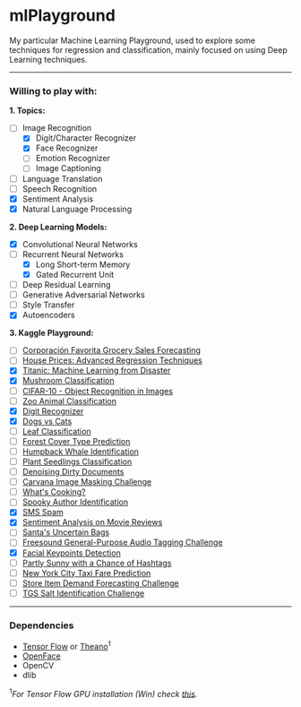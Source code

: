 # mlPlayground

My particular Machine Learning Playground, used to explore some techniques for regression and classification, mainly focused on using Deep Learning techniques.

---
### Willing to play with:

**1. Topics:**
- [ ] Image Recognition
  - [x] Digit/Character Recognizer
  - [x] Face Recognizer
  - [ ] Emotion Recognizer
  - [ ] Image Captioning
- [ ] Language Translation
- [ ] Speech Recognition
- [x] Sentiment Analysis
- [x] Natural Language Processing

**2. Deep Learning Models:** 
- [x] Convolutional Neural Networks
- [ ] Recurrent Neural Networks
  - [x] Long Short-term Memory
  - [x] Gated Recurrent Unit
- [ ] Deep Residual Learning 
- [ ] Generative Adversarial Networks
- [ ] Style Transfer
- [x] Autoencoders

**3. Kaggle Playground:** 
- [ ] [Corporación Favorita Grocery Sales Forecasting](https://www.kaggle.com/c/favorita-grocery-sales-forecasting)
- [ ] [House Prices: Advanced Regression Techniques](https://www.kaggle.com/c/house-prices-advanced-regression-techniques)
- [x] [Titanic: Machine Learning from Disaster](https://www.kaggle.com/c/titanic)
- [x] [Mushroom Classification](https://www.kaggle.com/uciml/mushroom-classification/)
- [ ] [CIFAR-10 - Object Recognition in Images](https://www.kaggle.com/c/cifar-10)
- [ ] [Zoo Animal Classification](https://www.kaggle.com/uciml/zoo-animal-classification)
- [x] [Digit Recognizer](https://www.kaggle.com/c/digit-recognizer#tutorial)
- [x] [Dogs vs Cats](https://www.kaggle.com/c/dogs-vs-cats-redux-kernels-edition)
- [ ] [Leaf Classification](https://www.kaggle.com/c/leaf-classification)
- [ ] [Forest Cover Type Prediction](https://www.kaggle.com/c/forest-cover-type-prediction)
- [ ] [Humpback Whale Identification](https://www.kaggle.com/c/whale-categorization-playground/)
- [ ] [Plant Seedlings Classification](https://www.kaggle.com/c/plant-seedlings-classification/kernels)
- [ ] [Denoising Dirty Documents](https://www.kaggle.com/c/denoising-dirty-documents)
- [ ] [Carvana Image Masking Challenge](https://www.kaggle.com/c/carvana-image-masking-challenge/)
- [ ] [What's Cooking?](https://www.kaggle.com/c/whats-cooking)
- [ ] [Spooky Author Identification](https://www.kaggle.com/c/spooky-author-identification)
- [x] [SMS Spam](https://www.kaggle.com/uciml/sms-spam-collection-dataset)
- [x] [Sentiment Analysis on Movie Reviews](https://www.kaggle.com/c/sentiment-analysis-on-movie-reviews)
- [ ] [Santa's Uncertain Bags](https://www.kaggle.com/c/santas-uncertain-bags)
- [ ] [Freesound General-Purpose Audio Tagging Challenge](https://www.kaggle.com/c/freesound-audio-tagging/)
- [x] [Facial Keypoints Detection](https://www.kaggle.com/c/facial-keypoints-detection)
- [ ] [Partly Sunny with a Chance of Hashtags](https://www.kaggle.com/c/crowdflower-weather-twitter)
- [ ] [New York City Taxi Fare Prediction](https://www.kaggle.com/c/new-york-city-taxi-fare-prediction)
- [ ] [Store Item Demand Forecasting Challenge](https://www.kaggle.com/c/demand-forecasting-kernels-only)
- [ ] [TGS Salt Identification Challenge](https://www.kaggle.com/c/tgs-salt-identification-challenge/data)

---
### Dependencies

- [Tensor Flow](http://www.lfd.uci.edu/~gohlke/pythonlibs/) or [Theano](http://deeplearning.net/software/theano/install.html)<sup>1</sup>
- [OpenFace](https://github.com/samotiian/Installing_openface_with_anaconda)
- OpenCV
- dlib

<sup>1</sup>*For Tensor Flow GPU installation (Win) check [this](https://nitishmutha.github.io/tensorflow/2017/01/22/TensorFlow-with-gpu-for-windows.html).*
